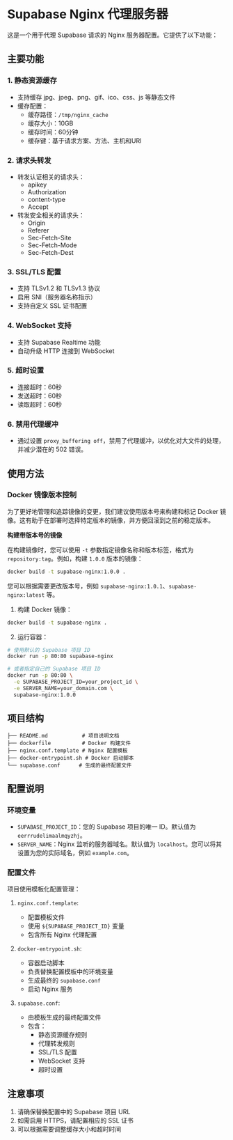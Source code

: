 # Supabase Nginx 代理服务器

这是一个用于代理 Supabase 请求的 Nginx 服务器配置。它提供了以下功能：

## 主要功能

### 1. 静态资源缓存
- 支持缓存 jpg、jpeg、png、gif、ico、css、js 等静态文件
- 缓存配置：
  - 缓存路径：`/tmp/nginx_cache`
  - 缓存大小：10GB
  - 缓存时间：60分钟
  - 缓存键：基于请求方案、方法、主机和URI

### 2. 请求头转发
- 转发认证相关的请求头：
  - apikey
  - Authorization
  - content-type
  - Accept
- 转发安全相关的请求头：
  - Origin
  - Referer
  - Sec-Fetch-Site
  - Sec-Fetch-Mode
  - Sec-Fetch-Dest

### 3. SSL/TLS 配置
- 支持 TLSv1.2 和 TLSv1.3 协议
- 启用 SNI（服务器名称指示）
- 支持自定义 SSL 证书配置

### 4. WebSocket 支持
- 支持 Supabase Realtime 功能
- 自动升级 HTTP 连接到 WebSocket

### 5. 超时设置
- 连接超时：60秒
- 发送超时：60秒
- 读取超时：60秒

### 6. 禁用代理缓冲
- 通过设置 `proxy_buffering off`，禁用了代理缓冲，以优化对大文件的处理，并减少潜在的 502 错误。

## 使用方法

### Docker 镜像版本控制

为了更好地管理和追踪镜像的变更，我们建议使用版本号来构建和标记 Docker 镜像。这有助于在部署时选择特定版本的镜像，并方便回滚到之前的稳定版本。

**构建带版本号的镜像**

在构建镜像时，您可以使用 `-t` 参数指定镜像名称和版本标签，格式为 `repository:tag`。例如，构建 `1.0.0` 版本的镜像：

```bash
docker build -t supabase-nginx:1.0.0 .
```

您可以根据需要更改版本号，例如 `supabase-nginx:1.0.1`、`supabase-nginx:latest` 等。


1. 构建 Docker 镜像：
```bash
docker build -t supabase-nginx .
```

2. 运行容器：
```bash
# 使用默认的 Supabase 项目 ID
docker run -p 80:80 supabase-nginx

# 或者指定自己的 Supabase 项目 ID
docker run -p 80:80 \
  -e SUPABASE_PROJECT_ID=your_project_id \
  -e SERVER_NAME=your_domain.com \
  supabase-nginx:1.0.0
```

## 项目结构

```
├── README.md           # 项目说明文档
├── dockerfile          # Docker 构建文件
├── nginx.conf.template # Nginx 配置模板
├── docker-entrypoint.sh # Docker 启动脚本
└── supabase.conf      # 生成的最终配置文件
```

## 配置说明

### 环境变量
- `SUPABASE_PROJECT_ID`：您的 Supabase 项目的唯一 ID。默认值为 `eerrrudelimaalmqyzhj`。
- `SERVER_NAME`：Nginx 监听的服务器域名。默认值为 `localhost`。您可以将其设置为您的实际域名，例如 `example.com`。

### 配置文件
项目使用模板化配置管理：
1. `nginx.conf.template`: 
   - 配置模板文件
   - 使用 `${SUPABASE_PROJECT_ID}` 变量
   - 包含所有 Nginx 代理配置

2. `docker-entrypoint.sh`:
   - 容器启动脚本
   - 负责替换配置模板中的环境变量
   - 生成最终的 `supabase.conf`
   - 启动 Nginx 服务

3. `supabase.conf`:
   - 由模板生成的最终配置文件
   - 包含：
     - 静态资源缓存规则
     - 代理转发规则
     - SSL/TLS 配置
     - WebSocket 支持
     - 超时设置

## 注意事项

1. 请确保替换配置中的 Supabase 项目 URL
2. 如需启用 HTTPS，请配置相应的 SSL 证书
3. 可以根据需要调整缓存大小和超时时间